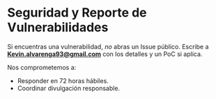 # Seguridad y Reporte de Vulnerabilidades

Si encuentras una vulnerabilidad, *no* abras un Issue público. Escribe a **Kevin.alvarenga93@gmail.com** con los detalles y un PoC si aplica. 

Nos comprometemos a:
- Responder en 72 horas hábiles.
- Coordinar divulgación responsable.
